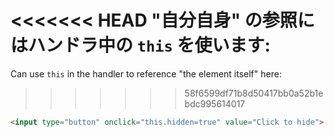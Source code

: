 <<<<<<< HEAD
"自分自身" の参照にはハンドラ中の `this` を使います:
=======
Can use `this` in the handler to reference "the element itself" here:
>>>>>>> 58f6599df71b8d50417bb0a52b1ebdc995614017

```html run height=50
<input type="button" onclick="this.hidden=true" value="Click to hide">
```
